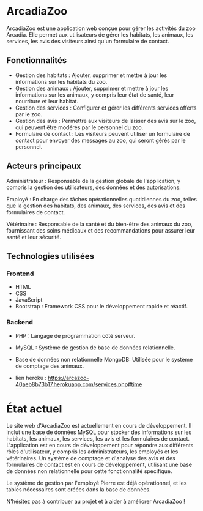 # ArcadiaZoo

ArcadiaZoo est une application web conçue pour gérer les activités du zoo Arcadia. Elle permet aux utilisateurs de gérer les habitats, les animaux, les services, les avis des visiteurs ainsi qu'un formulaire de contact.

## Fonctionnalités

- Gestion des habitats : Ajouter, supprimer et mettre à jour les informations sur les habitats du zoo.
- Gestion des animaux : Ajouter, supprimer et mettre à jour les informations sur les animaux, y compris leur état de santé, leur nourriture et leur habitat.
- Gestion des services : Configurer et gérer les différents services offerts par le zoo.
- Gestion des avis : Permettre aux visiteurs de laisser des avis sur le zoo, qui peuvent être modérés par le personnel du zoo.
- Formulaire de contact : Les visiteurs peuvent utiliser un formulaire de contact pour envoyer des messages au zoo, qui seront gérés par le personnel.

## Acteurs principaux

Administrateur : Responsable de la gestion globale de l'application, y compris la gestion des utilisateurs, des données et des autorisations.

Employé : En charge des tâches opérationnelles quotidiennes du zoo, telles que la gestion des habitats, des animaux, des services, des avis et des formulaires de contact.

Vétérinaire : Responsable de la santé et du bien-être des animaux du zoo, fournissant des soins médicaux et des recommandations pour assurer leur santé et leur sécurité.

## Technologies utilisées

### Frontend

- HTML
- CSS
- JavaScript
- Bootstrap : Framework CSS pour le développement rapide et réactif.

### Backend

- PHP : Langage de programmation côté serveur.
- MySQL : Système de gestion de base de données relationnelle.
- Base de données non relationnelle MongoDB: Utilisée pour le système de comptage des animaux.

- lien heroku : https://arcazoo-40aeb8b73b17.herokuapp.com/services.php#time

# État actuel

Le site web d'ArcadiaZoo est actuellement en cours de développement. Il inclut une base de données MySQL pour stocker des informations sur les habitats, les animaux, les services, les avis et les formulaires de contact. L'application est en cours de développement pour répondre aux différents rôles d'utilisateur, y compris les administrateurs, les employés et les vétérinaires. Un système de comptage et d'analyse des avis et des formulaires de contact est en cours de développement, utilisant une base de données non relationnelle pour cette fonctionnalité spécifique.

Le système de gestion par l'employé Pierre est déjà opérationnel, et les tables nécessaires sont créées dans la base de données.

N'hésitez pas à contribuer au projet et à aider à améliorer ArcadiaZoo !

